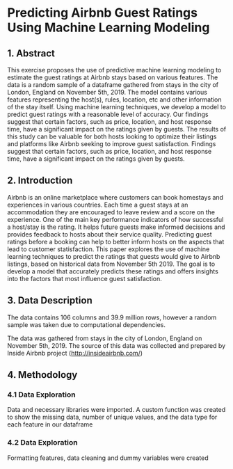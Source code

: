 # Predicting Airbnb Guest Ratings Using Machine Learning Modeling

## 1. Abstract
This exercise proposes the use of predictive machine learning modeling to estimate the guest ratings at Airbnb stays based on various features. The data is a random sample of a dataframe gathered from stays in the city of London, England on November 5th, 2019. The model contains various features representing the host(s), rules, location, etc and other information of the stay itself. Using machine learning techniques, we develop a model to predict guest ratings with a reasonable level of accuracy. Our findings suggest that certain factors, such as price, location, and host response time, have a significant impact on the ratings given by guests. The results of this study can be valuable for both hosts looking to optimize their listings and platforms like Airbnb seeking to improve guest satisfaction. Findings suggest that certain factors, such as price, location, and host response time, have a significant impact on the ratings given by guests. 

## 2. Introduction
Airbnb is an online marketplace where customers can book homestays and experiences in various countries. Each time a guest stays at an accommodation they are encouraged to leave review and a score on the experience. One of the main key performance indicators of how successful a host/stay is the rating. It helps future guests make informed decisions and provides feedback to hosts about their service quality. Predicting guest ratings before a booking can help to better inform hosts on the aspects that lead to customer statisfaction. This paper explores the use of machine learning techniques to predict the ratings that guests would give to Airbnb listings, based on historical data from November 5th 2019. The goal is to develop a model that accurately predicts these ratings and offers insights into the factors that most influence guest satisfaction.

## 3. Data Description
The data contains 106 columns and 39.9 million rows, however a random sample was taken due to computational dependencies. 

The data was gathered from stays in the city of London, England on November 5th, 2019. The source of this data was collected and prepared by Inside Airbnb project (http://insideairbnb.com/)

## 4. Methodology

### 4.1 Data Exploration

Data and necessary libraries were imported. A custom function was created to show the missing data, number of unique values, and the data type for each feature in our dataframe

### 4.2 Data Exploration

Formatting features, data cleaning and dummy variables were created



